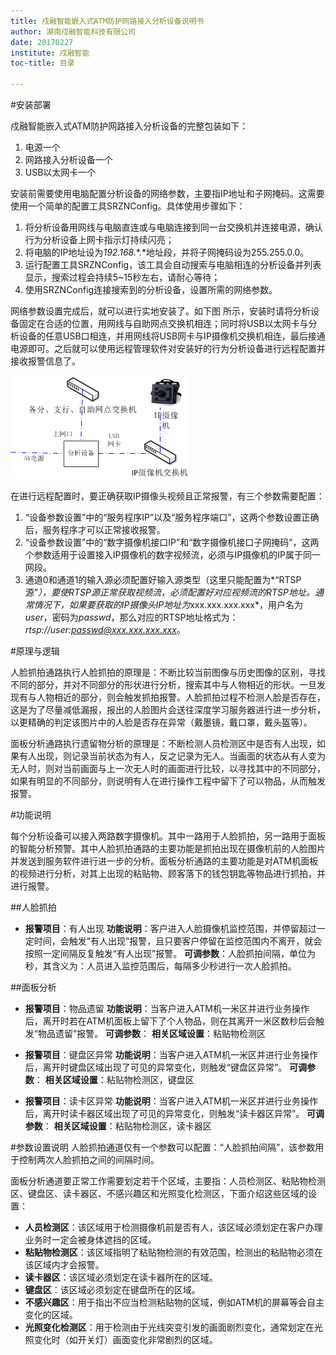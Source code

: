 ```yaml
---
title: 戍融智能嵌入式ATM防护网路接入分析设备说明书
author: 湖南戍融智能科技有限公司
date: 20170227
institute: 戍融智能 
toc-title: 目录

---
```



#安装部署

戍融智能嵌入式ATM防护网路接入分析设备的完整包装如下：

1. 电源一个
2. 网路接入分析设备一个
3. USB以太网卡一个

安装前需要使用电脑配置分析设备的网络参数，主要指IP地址和子网掩码。这需要使用一个简单的配置工具SRZNConfig。具体使用步骤如下：

1. 将分析设备用网线与电脑直连或与电脑连接到同一台交换机并连接电源，确认行为分析设备上网卡指示灯持续闪亮；
2. 将电脑的IP地址设为*192.168.*\*.*地址段，并将子网掩码设为255.255.0.0。
3. 运行配置工具SRZNConfig，该工具会自动搜索与电脑相连的分析设备并列表显示，搜索过程会持续5\~15秒左右，请耐心等待；
4. 使用SRZNConfig连接搜索到的分析设备，设置所需的网络参数。

网络参数设置完成后，就可以进行实地安装了。如下图
所示，安装时请将分析设备固定在合适的位置，用网线与自助网点交换机相连；同时将USB以太网卡与分析设备的任意USB口相连，并用网线将USB网卡与IP摄像机交换机相连，最后接通电源即可。之后就可以使用远程管理软件对安装好的行为分析设备进行远程配置并接收报警信息了。

![](media/ab.png)

在进行远程配置时，要正确获取IP摄像头视频且正常报警，有三个参数需要配置：

1. “设备参数设置”中的“服务程序IP”以及“服务程序端口”，这两个参数设置正确后，服务程序才可以正常接收报警。
2. “设备参数设置”中的“数字摄像机接口IP”和“数字摄像机接口子网掩码”，这两个参数适用于设置接入IP摄像机的数字视频流，必须与IP摄像机的IP属于同一网段。
3. 通道0和通道1的输入源必须配置好输入源类型（这里只能配置为*“RTSP源”*），要使RTSP源正常获取视频流，必须配置好对应视频流的RTSP地址。通常情况下，如果要获取的IP摄像头IP地址为*xxx.xxx.xxx.xxx*，用户名为*user*，密码为*passwd*，那么对应的RTSP地址格式为：*rtsp://user:passwd@xxx.xxx.xxx.xxx*。

#原理与逻辑

人脸抓拍通路执行人脸抓拍的原理是：不断比较当前图像与历史图像的区别，寻找不同的部分，并对不同部分的形状进行分析，搜索其中与人物相近的形状。一旦发现有与人物相近的部分，则会触发抓拍报警。人脸抓拍过程不检测人脸是否存在，这是为了尽量减低漏报，报出的人脸图片会送往深度学习服务器进行进一步分析，以更精确的判定该图片中的人脸是否存在异常（戴墨镜，戴口罩，戴头盔等）。

面板分析通路执行遗留物分析的原理是：不断检测人员检测区中是否有人出现，如果有人出现，则记录当前状态为有人，反之记录为无人。当画面的状态从有人变为无人时，则对当前画面与上一次无人时的画面进行比较，以寻找其中的不同部分，如果有明显的不同部分，则说明有人在进行操作工程中留下了可以物品，从而触发报警。

#功能说明

每个分析设备可以接入两路数字摄像机。其中一路用于人脸抓拍，另一路用于面板的智能分析预警。其中人脸抓拍通路的主要功能是抓拍出现在摄像机前的人脸图片并发送到服务软件进行进一步的分析。面板分析通路的主要功能是对ATM机面板的视频进行分析，对其上出现的粘贴物、顾客落下的钱包钥匙等物品进行抓拍，并进行报警。

##人脸抓拍
* **报警项目**：有人出现
**功能说明**：客户进入人脸摄像机监控范围，并停留超过一定时间，会触发“有人出现”报警，且只要客户停留在监控范围内不离开，就会按照一定间隔反复触发“有人出现”报警。
**可调参数**：人脸抓拍间隔，单位为秒，其含义为：人员进入监控范围后，每隔多少秒进行一次人脸抓拍。


##面板分析
* **报警项目**：物品遗留
**功能说明**：当客户进入ATM机一米区并进行业务操作后，离开时若在ATM机面板上留下了个人物品，则在其离开一米区数秒后会触发“物品遗留”报警。
**可调参数**：
**相关区域设置**：粘贴物检测区

* **报警项目**：键盘区异常
**功能说明**：当客户进入ATM机一米区并进行业务操作后，离开时键盘区域出现了可见的异常变化，则触发“键盘区异常”。
**可调参数**：
**相关区域设置**：粘贴物检测区，键盘区

* **报警项目**：读卡区异常
**功能说明**：当客户进入ATM机一米区并进行业务操作后，离开时读卡器区域出现了可见的异常变化，则触发“读卡器区异常”。
**可调参数**：
**相关区域设置**：粘贴物检测区，读卡器区

#参数设置说明
人脸抓拍通道仅有一个参数可以配置：“人脸抓拍间隔”，该参数用于控制两次人脸抓拍之间的间隔时间。

面板分析通道要正常工作需要划定若干个区域，主要指：人员检测区、粘贴物检测区、键盘区、读卡器区、不感兴趣区和光照变化检测区，下面介绍这些区域的设置：

* **人员检测区**：该区域用于检测摄像机前是否有人，该区域必须划定在客户办理业务时一定会被身体遮挡的区域。
* **粘贴物检测区**：该区域指明了粘贴物检测的有效范围，检测出的粘贴物必须在该区域内才会报警。
* **读卡器区**：该区域必须划定在读卡器所在的区域。
* **键盘区**：该区域必须划定在键盘所在的区域。
* **不感兴趣区**：用于指出不应当检测粘贴物的区域，例如ATM机的屏幕等会自主变化的区域。
* **光照变化检测区**：用于检测由于光线突变引发的画面剧烈变化，通常划定在光照变化时（如开关灯）画面变化非常剧烈的区域。
